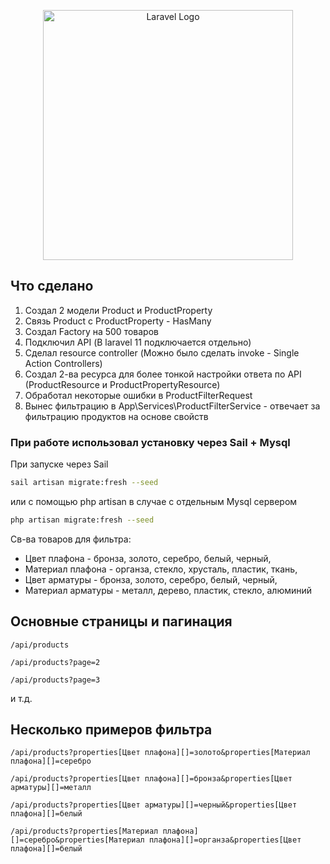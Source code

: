 <p align="center"><a href="https://laravel.com" target="_blank"><img src="https://raw.githubusercontent.com/laravel/art/master/logo-lockup/5%20SVG/2%20CMYK/1%20Full%20Color/laravel-logolockup-cmyk-red.svg" width="400" alt="Laravel Logo"></a></p>

## Что сделано
1. Создал 2 модели Product и ProductProperty
2. Связь Product с ProductProperty - HasMany
3. Создал Factory на 500 товаров
4. Подключил API (В laravel 11 подключается отдельно)
5. Сделал resource controller (Можно было сделать invoke - Single Action Controllers)
6. Создал 2-ва ресурса для более тонкой настройки ответа по API (ProductResource и ProductPropertyResource)
7. Обработал некоторые ошибки в ProductFilterRequest
8. Вынес фильтрацию в App\Services\ProductFilterService - отвечает за фильтрацию продуктов на основе свойств

### При работе использовал установку через Sail + Mysql

При запуске через Sail
```bash
sail artisan migrate:fresh --seed
```
или с помощью php artisan в случае с отдельным Mysql сервером
```bash
php artisan migrate:fresh --seed
```

Св-ва товаров для фильтра:
- Цвет плафона - бронза, золото, серебро, белый, черный,
- Материал плафона - органза, стекло, хрусталь, пластик, ткань,
- Цвет арматуры - бронза, золото, серебро, белый, черный,
- Материал арматуры - металл, дерево, пластик, стекло, алюминий

## Основные страницы и пагинация
```
/api/products
```
```
/api/products?page=2
```
```
/api/products?page=3
```
и т.д.

## Несколько примеров фильтра
```
/api/products?properties[Цвет плафона][]=золото&properties[Материал плафона][]=серебро
```

```
/api/products?properties[Цвет плафона][]=бронза&properties[Цвет арматуры][]=металл
```

```
/api/products?properties[Цвет арматуры][]=черный&properties[Цвет плафона][]=белый
```

```
/api/products?properties[Материал плафона][]=серебро&properties[Материал плафона][]=органза&properties[Цвет плафона][]=белый
```
